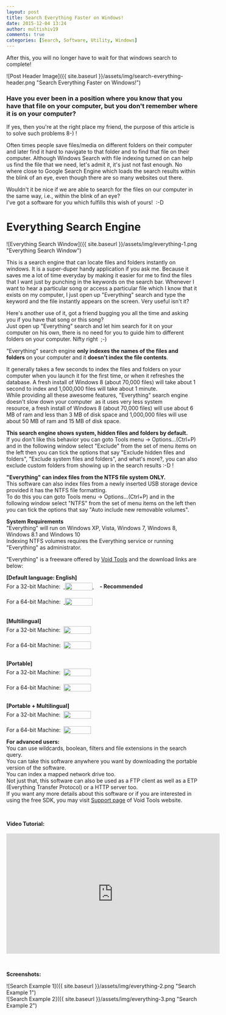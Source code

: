 ```yaml
---
layout: post
title: Search Everything Faster on Windows!
date: 2015-12-04 13:24
author: multishiv19
comments: true
categories: [Search, Software, Utility, Windows]
---
```


After this, you will no longer have to wait for that windows search to complete!

![Post Header Image]({{ site.baseurl }}/assets/img/search-everything-header.png "Search Everything Faster on Windows!")
<h3>Have you ever been in a position where you know that you have that file on your computer, but you don't remember where it is on your computer?</h3><p>If yes, then you're at the right place my friend, the purpose of this article is to solve such problems 8-) !  </p><p>Often times people save files/media on different folders on their computer and later find it hard to navigate to that folder and to find that file on their computer. Although Windows Search with file indexing turned on can help us find the file that we need, let's admit it, it's just not fast enough. No where close to Google Search Engine which loads the search results within the blink of an eye, even though there are so many websites out there.</p><p>Wouldn't it be nice if we are able to search for the files on our computer in the same way, i.e., within the blink of an eye?<br /> I've got a software for you which fulfills this wish of yours!  :-D </p><h1>Everything Search Engine</h1>
![Everything Search Window]({{ site.baseurl }}/assets/img/everything-1.png "Everything Search Window")
<p>This is a search engine that can locate files and folders instantly on windows. It is a super-duper handy application if you ask me. Because it saves me a lot of time everyday by making it easier for me to find the files that I want just by punching in the keywords on the search bar. Whenever I want to hear a particular song or access a particular file which I know that it exists on my computer, I just open up "Everything" search and type the keyword and the file instantly appears on the screen. Very useful isn't it?</p><p>Here's another use of it, got a friend bugging you all the time and asking you if you have that song or this song?<br /> Just open up "Everything" search and let him search for it on your computer on his own, there is no need for you to guide him to different folders on your computer. Nifty right  ;-) </p><p>"Everything" search engine <strong>only indexes the names of the files and folders </strong>on your computer and it <strong>doesn't index the file contents</strong>.</p><p>It generally takes a few seconds to index the files and folders on your computer when you launch it for the first time, or when it refreshes the database. A fresh install of Windows 8 (about 70,000 files) will take about 1 second to index and 1,000,000 files will take about 1 minute.<br /> While providing all these awesome features, "Everything" search engine doesn't slow down your computer  as it uses very less system resource, a fresh install of Windows 8 (about 70,000 files) will use about 6 MB of ram and less than 3 MB of disk space and 1,000,000 files will use about 50 MB of ram and 15 MB of disk space. </p><p><strong>This search engine shows system, hidden files and folders by default.</strong> <br /> If you don't like this behavior you can goto Tools menu -&gt; Options...(Ctrl+P)<br /> and in the following window select "Exclude" from the set of menu items on the left then you can tick the options that say "Exclude hidden files and folders", "Exclude system files and folders", and what's more?, you can also exclude custom folders from showing up in the search results :-D !</p><p><strong>"Everything" can index files from the NTFS file system ONLY.</strong> <br /> This software can also index files from a newly inserted USB storage device provided it has the NTFS file formatting.<br /> To do this you can goto Tools menu -&gt; Options...(Ctrl+P) and in the following window select "NTFS" from the set of menu items on the left then you can tick the options that say "Auto include new removable volumes".</p><p><strong>System Requirements<br /> </strong>"Everything" will run on Windows XP, Vista, Windows 7, Windows 8, Windows 8.1 and Windows 10<br /> Indexing NTFS volumes requires the Everything service or running "Everything" as administrator.<strong><br /> </strong></p><p>"Everything" is a freeware offered by <a href="http://www.voidtools.com/">Void Tools</a> and the download links are below:</p><p><strong>[Default language: English]</strong><br /> For a 32-bit Machine:  <a href="http://www.voidtools.com/Everything-1.3.4.686.x86-Setup.exe">
<img height="20" width="72" style="position:relative;top:5px" src="{{ site.baseurl }}/assets/img/everything-download.png"/>
</a>    <strong>- Recommended</strong><a href="http://www.voidtools.com/Everything-1.3.4.686.x86-Setup.exe"><br /> </a><br /> For a 64-bit Machine:  <a href="http://www.voidtools.com/Everything-1.3.4.686.x64-Setup.exe">
<img height="20" width="72" style="position:relative;top:5px" src="{{ site.baseurl }}/assets/img/everything-download.png"/>
</a><br /> <br /> <br /> <strong>[Multilingual]</strong><br /> For a 32-bit Machine:  <a href="http://www.voidtools.com/Everything-1.3.4.686.x86.Multilingual-Setup.exe"><img height="20" width="72" style="position:relative;top:5px" src="{{ site.baseurl }}/assets/img/everything-download.png"/><br /> </a><br /> For a 64-bit Machine:  <a href="http://www.voidtools.com/Everything-1.3.4.686.x64.Multilingual-Setup.exe"><img height="20" width="72" style="position:relative;top:5px" src="{{ site.baseurl }}/assets/img/everything-download.png"/><br /> <br /> </a></p><p><strong>[Portable]</strong><br /> For a 32-bit Machine:  <a href="http://www.voidtools.com/Everything-1.3.4.686.x86.zip"><img height="20" width="72" style="position:relative;top:5px" src="{{ site.baseurl }}/assets/img/everything-download.png"/><br /> </a><br /> For a 64-bit Machine:  <a href="http://www.voidtools.com/Everything-1.3.4.686.x64.zip"><img height="20" width="72" style="position:relative;top:5px" src="{{ site.baseurl }}/assets/img/everything-download.png"/><br /> <br /> </a></p><p><strong>[Portable + Multilingual]</strong><br /> For a 32-bit Machine:  <a href="http://www.voidtools.com/Everything-1.3.4.686.x86.Multilingual.zip"><img height="20" width="72" style="position:relative;top:5px" src="{{ site.baseurl }}/assets/img/everything-download.png"/><br /> </a><br /> For a 64-bit Machine:  <a href="http://www.voidtools.com/Everything-1.3.4.686.x64.Multilingual.zip"><img height="20" width="72" style="position:relative;top:5px" src="{{ site.baseurl }}/assets/img/everything-download.png"/></a></p><p><strong>For advanced users:</strong><br /> You can use wildcards, boolean, filters and file extensions in the search query.<br /> You can take this software anywhere you want by downloading the portable version of the software.<br /> You can index a mapped network drive too.<br /> Not just that, this software can also be used as a FTP client as well as a ETP (Everything Transfer Protocol) or a HTTP server too.<br /> If you want any more details about this software or if you are interested in using the free SDK, you may visit <a href="http://www.voidtools.com/support/everything/">Support page</a> of Void Tools website.</p><p>&nbsp;</p><p><strong>Video Tutorial:<br /> <br /> <iframe src="https://www.youtube.com/embed/sdcNIRvSW58" width="560" height="315" frameborder="0" allowfullscreen="allowfullscreen"></iframe> </strong></p><p>&nbsp;</p><p><strong>Screenshots:</strong></p>
![Search Example 1]({{ site.baseurl }}/assets/img/everything-2.png "Search Example 1")
<br/>
![Search Example 2]({{ site.baseurl }}/assets/img/everything-3.png "Search Example 2")
